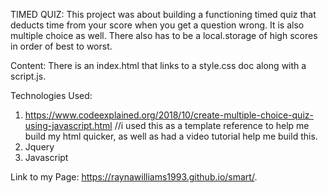 TIMED QUIZ:
This project was about building a functioning timed quiz that deducts time from your score when you get a question wrong. It is also multiple choice as well. There also has to be a local.storage of high scores in order of best to worst.

Content:
There is an index.html that links to a style.css doc along with a script.js.


Technologies Used:
  1)  https://www.codeexplained.org/2018/10/create-multiple-choice-quiz-using-javascript.html //i used this as a template reference to help me build my html quicker, as well as had a video tutorial help me build this.
  2) Jquery
  3) Javascript

Link to my Page:
https://raynawilliams1993.github.io/smart/.


